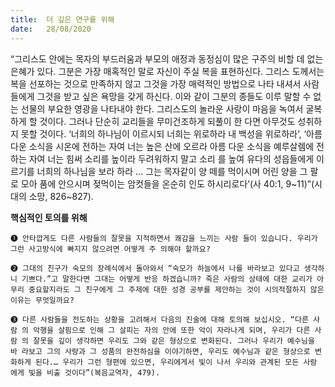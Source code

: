 ```yaml
---
title:  더 깊은 연구를 위해
date:   28/08/2020
---
```


“그리스도 안에는 목자의 부드러움과 부모의 애정과 동정심이 많은 구주의 비할 데 없는 은혜가 있다. 그분은 가장 매혹적인 말로 자신이 주실 복을 표현하신다. 그리스 도께서는 복을 선포하는 것으로 만족하지 않고 그것을 가장 매력적인 방법으로 나타 내셔서 사람들에게 그것을 받고 싶은 욕망을 갖게 하신다. 이와 같이 그분의 종들도 이루 말할 수 없는 선물의 부요한 영광을 나타내야 한다. 그리스도의 놀라운 사랑이 마음을 녹여서 굴복하게 할 것이다. 그러나 단순히 교리들을 무미건조하게 되풀이 한 다면 아무것도 성취하지 못할 것이다. ‘너희의 하나님이 이르시되 너희는 위로하라 내 백성을 위로하라’, ‘아름다운 소식을 시온에 전하는 자여 너는 높은 산에 오르라 아름 다운 소식을 예루살렘에 전하는 자여 너는 힘써 소리를 높이라 두려워하지 말고 소리 를 높여 유다의 성읍들에게 이르기를 너희의 하나님을 보라 하라 … 그는 목자같이 양 떼를 먹이시며 어린 양을 그 팔로 모아 품에 안으시며 젖먹이는 암컷들을 온순히 인도 하시리로다’(사 40:1, 9~11)”(시대의 소망, 826~827).

**핵심적인 토의를 위해**

`➊ 안타깝게도 다른 사람들의 잘못을 지적하면서 쾌감을 느끼는 사람 들이 있습니다. 우리가 그런 사고방식에 빠지지 않으려면 어떻게 주 의해야 할까요?`

`➋ 그대의 친구가 숙모의 장례식에서 돌아와서 “숙모가 하늘에서 나를 바라보고 있다고 생각하니 기쁘다.”고 말한다면 그대는 어떻게 반응 하겠습니까? 죽은 사람의 상태에 대한 교리가 아무리 중요할지라도 그 친구에게 그 주제에 대한 성경 공부를 제안하는 것이 시의적절하지 않은 이유는 무엇일까요?`

`➌ 다른 사람들을 전도하는 상황을 고려해서 다음의 진술에 대해 토의해 보십시오. “다른 사람 의 악행을 살핌으로 인해 그 살피는 자의 안에 또한 악이 자라나게 되며, 우리가 다른 사람 의 잘못을 깊이 생각하면 우리도 그와 같은 형상으로 변화된다. 그러나 우리가 예수님을 바 라보고 그의 사랑과 그 성품의 완전하심을 이야기하면, 우리도 예수님과 같은 형상으로 변 화하게 된다.… 우리가 그런 형편에 있으면, 우리에게서 빛이 나서 우리와 관계된 모든 사람 에게 빛을 비출 것이다”(복음교역자, 479).`
